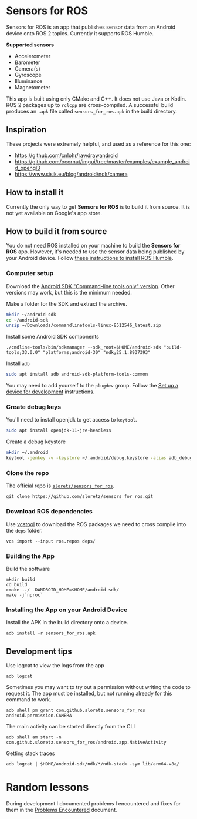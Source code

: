 # Sensors for ROS

Sensors for ROS is an app that publishes sensor data from an Android device onto ROS 2 topics.
Currently it supports ROS Humble.

**Supported sensors**
* Accelerometer
* Barometer
* Camera(s)
* Gyroscope
* Illuminance
* Magnetometer

This app is built using only CMake and C++.
It does not use Java or Kotlin.
ROS 2 packages up to `rclcpp` are cross-compiled.
A successful build produces an `.apk` file called `sensors_for_ros.apk` in the build directory.

## Inspiration

These projects were extremely helpful, and used as a reference for this one:

* https://github.com/cnlohr/rawdrawandroid
* https://github.com/ocornut/imgui/tree/master/examples/example_android_opengl3
* https://www.sisik.eu/blog/android/ndk/camera

## How to install it

Currently the only way to get **Sensors for ROS** is to build it from source.
It is not yet available on Google's app store.

## How to build it from source

You do not need ROS installed on your machine to build the **Sensors for ROS** app.
However, it's needed to use the sensor data being published by your Android device.
Follow [these instructions to install ROS Humble](https://docs.ros.org/en/humble/Installation.html).

### Computer setup

Download the [Android SDK "Command-line tools only" version](https://developer.android.com/studio#command-tools).
Other versions may work, but this is the minimum needed.

Make a folder for the SDK and extract the archive.

```bash
mkdir ~/android-sdk
cd ~/android-sdk
unzip ~/Downloads/commandlinetools-linux-8512546_latest.zip
```

Install some Android SDK components

```
./cmdline-tools/bin/sdkmanager --sdk_root=$HOME/android-sdk "build-tools;33.0.0" "platforms;android-30" "ndk;25.1.8937393"
```

Install `adb`

```bash
sudo apt install adb android-sdk-platform-tools-common
```

You may need to add yourself to the `plugdev` group.
Follow the [Set up a device for development](https://developer.android.com/studio/run/device#setting-up) instructions.


### Create debug keys

You'll need to install openjdk to get access to `keytool`.

```bash
sudo apt install openjdk-11-jre-headless
```

Create a debug keystore

```bash
mkdir ~/.android
keytool -genkey -v -keystore ~/.android/debug.keystore -alias adb_debug_key -keyalg RSA -keysize 2048 -validity 10000 -storepass android -keypass android
```

### Clone the repo

The official repo is [`sloretz/sensors_for_ros`](https://github.com/sloretz/sensors_for_ros).

```
git clone https://github.com/sloretz/sensors_for_ros.git
```

### Download ROS dependencies

Use [vcstool](https://github.com/dirk-thomas/vcstool) to download the ROS packages we need to cross compile into the `deps` folder.

```
vcs import --input ros.repos deps/
```

### Building the App

Build the software

```
mkdir build
cd build
cmake ../ -DANDROID_HOME=$HOME/android-sdk/
make -j`nproc`
```

### Installing the App on your Android Device

Install the APK in the build directory onto a device.

```
adb install -r sensors_for_ros.apk
```

## Development tips

Use logcat to view the logs from the app
```
adb logcat
```

Sometimes you may want to try out a permission without writing the code to request it.
The app must be installed, but not running already for this command to work.
```
adb shell pm grant com.github.sloretz.sensors_for_ros android.permission.CAMERA
```

The main activity can be started directly from the CLI
```
adb shell am start -n com.github.sloretz.sensors_for_ros/android.app.NativeActivity
```

Getting stack traces

```
adb logcat | $HOME/android-sdk/ndk/*/ndk-stack -sym lib/arm64-v8a/
```

# Random lessons

During development I documented problems I encountered and fixes for them in the [Problems Encountered](docs/problems_encountered.md) document.
